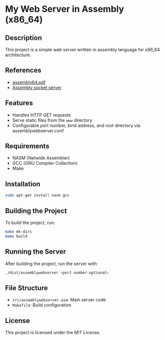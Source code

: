 # My Web Server in Assembly (x86_64)

## Description

This project is a simple web server written in assembly language for x86_64 architecture.

## References

- [assembly64.pdf](http://www.egr.unlv.edu/%7Eed/assembly64.pdf)
- [Assembly socket server](https://gist.github.com/stellanhaglund/31e2f6946fb5c29fff1190d6d628dc11)

## Features

- Handles HTTP GET requests
- Serve static files from the `www` directory
- Configurable port number, bind address, and root directory via assemblywebserver.conf

## Requirements

- NASM (Netwide Assembler)
- GCC (GNU Compiler Collection)
- Make

## Installation

```sh
sudo apt-get install nasm gcc
```

## Building the Project

To build the project, run:

```sh
make mk-dirs
make build
```

## Running the Server

After building the project, run the server with:

```sh
./dist/assemblywebserver <port number:optional>
```

## File Structure

- `src/assemblywebserver.asm`: Main server code
- `Makefile`: Build configuration

## License

This project is licensed under the MIT License.
